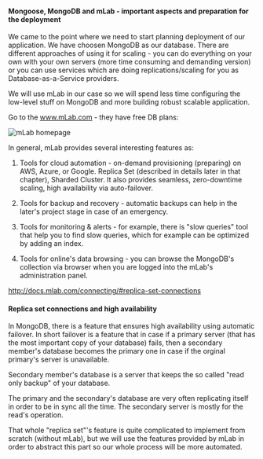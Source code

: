 #### Mongoose, MongoDB and mLab - important aspects and preparation for the deployment

We came to the point where we need to start planning deployment of our application. We have choosen MongoDB as our database. There are different approaches of using it for scaling - you can do everything on your own with your own servers (more time consuming and demanding version) or you can use services which are doing replications/scaling for you as Database-as-a-Service providers.

We will use mLab in our case so we will spend less time configuring the low-level stuff on MongoDB and more building robust scalable application.

Go to the www.mLab.com - they have free DB plans:

![mLab homepage](http://test.przeorski.pl/book/601_mlab_homepage.png)

In general, mLab provides several interesting features as:

1) Tools for cloud automation - on-demand provisioning (preparing) on AWS, Azure, or Google. Replica Set (described in details later in that chapter), Sharded Cluster. It also provides seamless, zero-downtime scaling, high availability via auto-failover.

2) Tools for backup and recovery - automatic backups can help in the later's project stage in case of an emergency.

3) Tools for monitoring & alerts - for example, there is "slow queries" tool that help you to find slow queries, which for example can be optimized by adding an index.

4) Tools for online's data browsing - you can browse the MongoDB's collection via browser when you are logged into the mLab's administration panel.

http://docs.mlab.com/connecting/#replica-set-connections

#### Replica set connections and high availability

In MongoDB, there is a feature that ensures high availability using automatic failover. In short failover is a feature that in case if a primary server (that has the most important copy of your database) fails, then a secondary member's database becomes the primary one in case if the orginal primary's server is unavailable.

Secondary member's database is a server that keeps the so called "read only backup" of your database. 

The primary and the secondary's database are very often replicating itself in order to be in sync all the time. The secondary server is mostly for the read's operation. 

That whole "replica set"'s feature is quite complicated to implement from scratch (without mLab), but we will use the features provided by mLab in order to abstract this part so our whole process will be more automated.





















